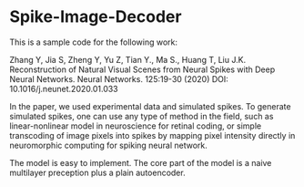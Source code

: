 # Spike-Image-Decoder

This is a sample code for the following work:

Zhang Y, Jia S, Zheng Y, Yu Z, Tian Y., Ma S., Huang T, Liu J.K. Reconstruction of Natural Visual Scenes from Neural Spikes with Deep Neural Networks. Neural Networks. 125:19-30 (2020) DOI: 10.1016/j.neunet.2020.01.033 

In the paper, we used experimental data and simulated spikes. To generate simulated spikes, one can use any type of method in the field, such as linear-nonlinear model in neuroscience for retinal coding, or simple transcoding of image pixels into spikes by mapping pixel intensity directly in neuromorphic computing for spiking neural network.

The model is easy to implement. The core part of the model is a naive multilayer preception plus a plain autoencoder. 

